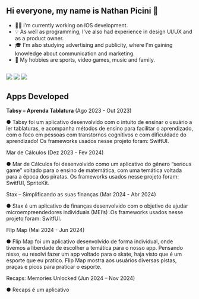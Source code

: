 ## Hi everyone, my name is Nathan Picini 👋

- 🧑‍💻 I’m currently working on IOS development.
- 💡 As well as programming, I've also had experience in design UI/UX and as a product owner.
- 🎓 I'm also studying advertising and publicity, where I'm gaining knowledge about communication and marketing.
- 🌱 My hobbies are sports, video games, music and family.

##

<div> 
  <a href="https://instagram.com/nathannpicini" target="_blank"><img src="https://img.shields.io/badge/-Instagram-%23E4405F?style=for-the-badge&logo=instagram&logoColor=white" target="_blank"></a>
  <a href = "nathanpicini14@gmail.com"><img src="https://img.shields.io/badge/-Gmail-%23333?style=for-the-badge&logo=gmail&logoColor=white" target="_blank"></a>
  <a href= "https://www.linkedin.com/in/nathan-picini-a571b6237/" target="_blank"><img src="https://img.shields.io/badge/-LinkedIn-%230077B5?style=for-the-badge&logo=linkedin&logoColor=white" target="_blank"></a> 
</div>

## Apps Developed

<b>Tabsy – Aprenda Tablatura</b>                                                                                                                        (Ago 2023 - Out 2023)

●	Tabsy foi um aplicativo desenvolvido com o intuito de ensinar o usuário a ler tablaturas, e acompanha métodos de ensino para facilitar o aprendizado, com o foco em pessoas com transtornos cognitivos e com dificuldade do aprendizado! Os frameworks usados nesse projeto foram: SwiftUI.


Mar de Cálculos 									         							(Dez 2023 - Fev 2024)

●	Mar de Cálculos foi desenvolvido como um aplicativo do gênero “serious game” voltado para o ensino de matemática, com uma temática voltada para a época dos piratas. Os frameworks usados nesse projeto foram: SwitfUI, SpriteKit.


Stax – Simplificando as suas finanças							          							(Mar 2024 - Abr 2024)
	          	              
●	Stax é um aplicativo de finanças desenvolvido com o objetivo de ajudar microempreendedores individuais (MEI’s) .Os frameworks usados nesse projeto foram: SwitfUI. 

Flip Map									              	          						(Mai 2024 - Jun 2024)

●	Flip Map foi um aplicativo desenvolvido de forma individual, onde tivemos a liberdade de escolher a temática para o nosso app. Pensando nisso, eu resolvi fazer um app voltado para o skate, haja visto que é um esporte que eu pratico. Flip Map mostra aos usuários diversas pistas, praças e picos para praticar o esporte.


Recaps: Memories Unlocked								          							(Jun 2024 – Nov 2024)

●	Recaps é um aplicativo 

